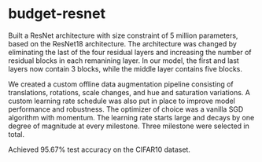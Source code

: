 # budget-resnet
Built a ResNet architecture with size constraint of 5 million parameters, based on the ResNet18 architecture. The architecture was changed by eliminating the last of the four residual layers and increasing the number of residual blocks in each remanining layer. In our model, the first and last layers now contain 3 blocks, while the middle layer contains five blocks.

We created a custom offline data augmentation pipeline consisting of translations, rotations, scale changes, and hue and saturation variations. A custom learning rate schedule was also put in place to improve model performance and robustness. The optimizer of choice was a vanilla SGD algorithm with momentum. The learning rate starts large and decays by one degree of magnitude at every milestone. Three milestone were selected in total.

Achieved 95.67% test accuracy on the CIFAR10 dataset.
